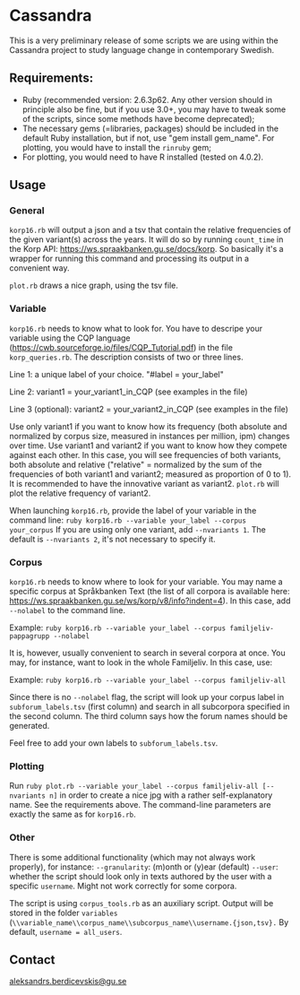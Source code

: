 # Cassandra
This is a very preliminary release of some scripts we are using within the Cassandra project to study language change in contemporary Swedish.

## Requirements: 
- Ruby (recommended version:  2.6.3p62. Any other version should in principle also be fine, but if you use 3.0+, you may have to tweak some of the scripts, since some methods have become deprecated);
- The necessary gems (=libraries, packages) should be included in the default Ruby installation, but if not, use "gem install gem_name". For plotting, you would have to install the `rinruby` gem;
- For plotting, you would need to have R installed (tested on 4.0.2).

## Usage

### General
`korp16.rb` will output a json and a tsv that contain the relative frequencies of the given variant(s) across the years. It will do so by running `count_time` in the Korp API: https://ws.spraakbanken.gu.se/docs/korp. So basically it's a wrapper for running this command and processing its output in a convenient way.

`plot.rb` draws a nice graph, using the tsv file.

### Variable
`korp16.rb` needs to know what to look for. You have to descripe your variable using the CQP language (https://cwb.sourceforge.io/files/CQP_Tutorial.pdf) in the file `korp_queries.rb`. The description consists of two or three lines.

Line 1: a unique label of your choice. "#label = your_label"

Line 2: variant1 = your_variant1_in_CQP (see examples in the file)

Line 3 (optional): variant2 = your_variant2_in_CQP (see examples in the file)

Use only variant1 if you want to know how its frequency (both absolute and normalized by corpus size, measured in instances per million, ipm) changes over time. Use variant1 and variant2 if you want to know how they compete against each other. In this case, you will see frequencies of both variants, both absolute and relative ("relative" = normalized by the sum of the frequencies of both variant1 and variant2; measured as proportion of 0 to 1). It is recommended to have the innovative variant as variant2. `plot.rb` will plot the relative frequency of variant2. 

When launching `korp16.rb`, provide the label of your variable in the command line: `ruby korp16.rb --variable your_label --corpus your_corpus`
If you are using only one variant, add `--nvariants 1`. The default is `--nvariants 2`, it's not necessary to specify it.

### Corpus
`korp16.rb` needs to know where to look for your variable. You may name a specific corpus at Språkbanken Text (the list of all corpora is available here: https://ws.spraakbanken.gu.se/ws/korp/v8/info?indent=4). In this case, add `--nolabel` to the command line.

Example: `ruby korp16.rb --variable your_label --corpus familjeliv-pappagrupp --nolabel`

It is, however, usually convenient to search in several corpora at once. You may, for instance, want to look in the whole Familjeliv. In this case, use:

Example: `ruby korp16.rb --variable your_label --corpus familjeliv-all`

Since there is no `--nolabel` flag, the script will look up your corpus label in `subforum_labels.tsv` (first column) and search in all subcorpora specified in the second column. The third column says how the forum names should be generated. 

Feel free to add your own labels to `subforum_labels.tsv`. 

### Plotting

Run `ruby plot.rb --variable your_label --corpus familjeliv-all [--nvariants n]` in order to create a nice jpg with a rather self-explanatory name. See the requirements above. The command-line parameters are exactly the same as for `korp16.rb`.



### Other

There is some additional functionality (which may not always work properly), for instance:
`--granularity`: (m)onth or (y)ear (default)
`--user`: whether the script should look only in texts authored by the user with a specific `username`. Might not work correctly for some corpora.

The script is using `corpus_tools.rb` as an auxiliary script.
Output will be stored in the folder `variables` (`\\variable_name\\corpus_name\\subcorpus_name\\username.{json,tsv}.` By default, `username = all_users`.

## Contact
aleksandrs.berdicevskis@gu.se


